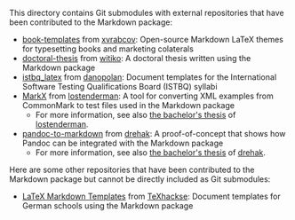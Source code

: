 This directory contains Git submodules with external repositories that have
been contributed to the Markdown package:

- [book-templates][] from [xvrabcov][]: Open-source Markdown LaTeX themes for typesetting books and marketing colaterals
- [doctoral-thesis][] from [witiko][]: A doctoral thesis written using the Markdown package
- [istbq_latex][] from [danopolan][]: Document templates for the International Software Testing Qualifications Board (ISTBQ) syllabi
- [MarkX][] from [lostenderman][]: A tool for converting XML examples from CommonMark to test files used in the Markdown package
  - For more information, see also [the bachelor's thesis][thesis-r7z7l] of [lostenderman][].
- [pandoc-to-markdown][] from [drehak][]: A proof-of-concept that shows how Pandoc can be integrated with the Markdown package
  - For more information, see also [the bachelor's thesis][thesis-umhg5] of [drehak][].

 [book-templates]: https://github.com/xvrabcov/md-templates
 [doctoral-thesis]: https://github.com/witiko/doctoral-thesis
 [istbq_latex]: https://github.com/danopolan/istqb_latex
 [MarkX]: https://github.com/lostenderman/MarkX
 [pandoc-to-markdown]: https://github.com/drehak/pandoc-to-markdown

 [thesis-r7z7l]: https://is.muni.cz/th/r7z7l/?lang=en "An implementation of the CommonMark standard into the Markdown package for TeX"
 [thesis-umhg5]: https://is.muni.cz/th/umhg5/?lang=en "Generic TeX Writer for the Pandoc Document Converter"

Here are some other repositories that have been contributed to the Markdown
package but cannot be directly included as Git submodules:

- [LaTeX Markdown Templates][l4070] from [TeXhackse][]: Document templates for German schools using the Markdown package

 [l4070]: https://gitlab.com/l4070

 [danopolan]: https://github.com/danopolan
 [drehak]: https://github.com/drehak
 [lostenderman]: https://github.com/lostenderman
 [TeXhackse]: https://github.com/TeXhackse
 [witiko]: https://github.com/witiko
 [xvrabcov]: https://github.com/xvrabcov

